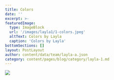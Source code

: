 ```yaml
---
title: Colors
date: ''
excerpt: >-
featuredImage:
  type: ImageBlock
  url: '/images/layla1/1-colors.jpeg'
  altText: Colors by Layla
  caption: 'Colors by Layla'
bottomSections: []
layout: PostLayout
author: content/data/team/layla-a.json
category: content/pages/blog/category/layla-1.md
---
```

<img src="/images/layla1/1-colors.jpeg">